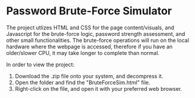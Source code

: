 # Password Brute-Force Simulator
The project utlizes HTML and CSS for the page content/visuals, and Javascript for the brute-force logic, password strength assessment, and other small functionalities. The brute-force operations will run on the local hardware where the webpage is accessed, therefore if you have an older/slower CPU, it may take longer to complete than normal.

In order to view the project:
1. Download the .zip file onto your system, and decompress it.
2. Open the folder and find the "BruteForceSim.html" file.
3. Right-click on the file, and open it with your preferred web browser.
